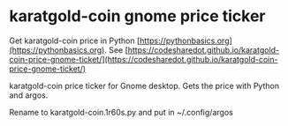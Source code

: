 # karatgold-coin gnome price ticker

Get karatgold-coin price in Python [https://pythonbasics.org](https://pythonbasics.org).
See [https://codesharedot.github.io/karatgold-coin-price-gnome-ticket/](https://codesharedot.github.io/karatgold-coin-price-gnome-ticket/)

karatgold-coin price ticker for Gnome desktop. Gets the price with Python and argos.

Rename to karatgold-coin.1r60s.py and put in ~/.config/argos
